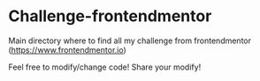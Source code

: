 # Challenge-frontendmentor
Main directory where to find all my challenge from frontendmentor (https://www.frontendmentor.io)

Feel free to modify/change code! Share your modify!
